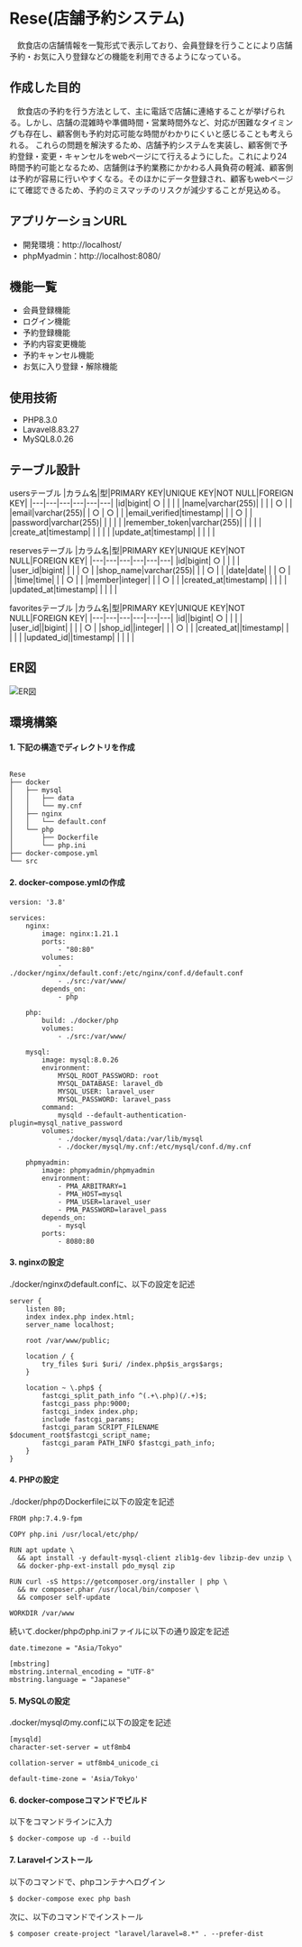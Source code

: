 # Rese(店舗予約システム)

　飲食店の店舗情報を一覧形式で表示しており、会員登録を行うことにより店舗予約・お気に入り登録などの機能を利用できるようになっている。

## 作成した目的

　飲食店の予約を行う方法として、主に電話で店舗に連絡することが挙げられる。しかし、店舗の混雑時や準備時間・営業時間外など、対応が困難なタイミングも存在し、顧客側も予約対応可能な時間がわかりにくいと感じることも考えられる。
  これらの問題を解決するため、店舗予約システムを実装し、顧客側で予約登録・変更・キャンセルをwebページにて行えるようにした。これにより24時間予約可能となるため、店舗側は予約業務にかかわる人員負荷の軽減、顧客側は予約が容易に行いやすくなる。そのほかにデータ登録され、顧客もwebページにて確認できるため、予約のミスマッチのリスクが減少することが見込める。

## アプリケーションURL

* 開発環境：http://localhost/
* phpMyadmin：http://localhost:8080/

## 機能一覧

* 会員登録機能
* ログイン機能
* 予約登録機能
* 予約内容変更機能
* 予約キャンセル機能
* お気に入り登録・解除機能

## 使用技術

* PHP8.3.0
* Lavavel8.83.27
* MySQL8.0.26

## テーブル設計

usersテーブル
|カラム名|型|PRIMARY KEY|UNIQUE KEY|NOT NULL|FOREIGN KEY|
|---|---|---|---|---|---|
|id|bigint| ○ |  |  |  |
|name|varchar(255)|  |  | | ○ |  |
|email|varchar(255)|  | ○ | ○ |  |
|email_verified|timestamp|  |  | ○ |  |
|password|varchar(255)|  |  |  |  |
|remember_token|varchar(255)|  |  |  |  |
|create_at|timestamp|  |  |  |  |
|update_at|timestamp|  |  |  |  |

reservesテーブル
|カラム名|型|PRIMARY KEY|UNIQUE KEY|NOT NULL|FOREIGN KEY|
|---|---|---|---|---|---|
|id|bigint| ○ |  |  |  |
|user_id|bigint|  |  |  | ○ |
|shop_name|varchar(255)|  |  | ○ |  |
|date|date|  |  | ○ |  |
|time|time|  |  | ○ |  |
|member|integer|  |  | ○ |  |
|created_at|timestamp|  |  |  |  |
|updated_at|timestamp|  |  |  |  |

favoritesテーブル
|カラム名|型|PRIMARY KEY|UNIQUE KEY|NOT NULL|FOREIGN KEY|
|---|---|---|---|---|---|
|id||bigint| ○ |  |  |  |
|user_id||bigint|  |  |  | ○ |
|shop_id||integer|  |  | ○ |  |
|created_at||timestamp|  |  |  |  |
|updated_id||timestamp|  |  |  |  |

## ER図
![ER図](docs/id.drawio.png)

## 環境構築
#### 1. 下記の構造でディレクトリを作成

```

Rese
├── docker
│   ├── mysql
│   │   ├── data
│   │   └── my.cnf
│   ├── nginx
│   │   └── default.conf
│   └── php
│       ├── Dockerfile
│       └── php.ini
├── docker-compose.yml
└── src
```

#### 2. docker-compose.ymlの作成

```
version: '3.8'

services:
    nginx:
        image: nginx:1.21.1
        ports:
            - "80:80"
        volumes:
            - ./docker/nginx/default.conf:/etc/nginx/conf.d/default.conf
            - ./src:/var/www/
        depends_on:
            - php

    php:
        build: ./docker/php
        volumes:
            - ./src:/var/www/

    mysql:
        image: mysql:8.0.26
        environment:
            MYSQL_ROOT_PASSWORD: root
            MYSQL_DATABASE: laravel_db
            MYSQL_USER: laravel_user
            MYSQL_PASSWORD: laravel_pass
        command:
            mysqld --default-authentication-plugin=mysql_native_password
        volumes:
            - ./docker/mysql/data:/var/lib/mysql
            - ./docker/mysql/my.cnf:/etc/mysql/conf.d/my.cnf

    phpmyadmin:
        image: phpmyadmin/phpmyadmin
        environment:
            - PMA_ARBITRARY=1
            - PMA_HOST=mysql
            - PMA_USER=laravel_user
            - PMA_PASSWORD=laravel_pass
        depends_on:
            - mysql
        ports:
            - 8080:80
```

#### 3. nginxの設定
./docker/nginxのdefault.confに、以下の設定を記述

```
server {
    listen 80;
    index index.php index.html;
    server_name localhost;

    root /var/www/public;

    location / {
        try_files $uri $uri/ /index.php$is_args$args;
    }

    location ~ \.php$ {
        fastcgi_split_path_info ^(.+\.php)(/.+)$;
        fastcgi_pass php:9000;
        fastcgi_index index.php;
        include fastcgi_params;
        fastcgi_param SCRIPT_FILENAME $document_root$fastcgi_script_name;
        fastcgi_param PATH_INFO $fastcgi_path_info;
    }
}
```

#### 4. PHPの設定
./docker/phpのDockerfileに以下の設定を記述

```
FROM php:7.4.9-fpm

COPY php.ini /usr/local/etc/php/

RUN apt update \
  && apt install -y default-mysql-client zlib1g-dev libzip-dev unzip \
  && docker-php-ext-install pdo_mysql zip

RUN curl -sS https://getcomposer.org/installer | php \
  && mv composer.phar /usr/local/bin/composer \
  && composer self-update

WORKDIR /var/www
```

続いて.docker/phpのphp.iniファイルに以下の通り設定を記述

```
date.timezone = "Asia/Tokyo"

[mbstring]
mbstring.internal_encoding = "UTF-8"
mbstring.language = "Japanese"
```

#### 5. MySQLの設定
.docker/mysqlのmy.confに以下の設定を記述

```
[mysqld]
character-set-server = utf8mb4

collation-server = utf8mb4_unicode_ci

default-time-zone = 'Asia/Tokyo'
```
#### 6. docker-composeコマンドでビルド
以下をコマンドラインに入力
```
$ docker-compose up -d --build
```

#### 7. Laravelインストール
以下のコマンドで、phpコンテナへログイン
```
$ docker-compose exec php bash
```

次に、以下のコマンドでインストール
```
$ composer create-project "laravel/laravel=8.*" . --prefer-dist
```
